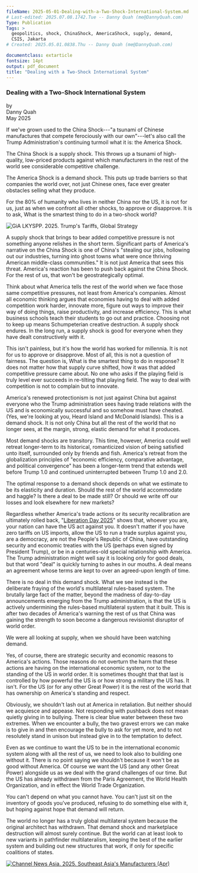 ```yaml
---
fileName: 2025-05-01-Dealing-with-a-Two-Shock-International-System.md
# Last-edited: 2025.07.08.1742.Tue -- Danny Quah (me@DannyQuah.com)
Type: Publication
Tags: >
  geopolitics, shock, ChinaShock, AmericaShock, supply, demand,
  CSIS, Jakarta
# Created: 2025.05.01.0838.Thu -- Danny Quah (me@DannyQuah.com)

documentclass: extarticle
fontsize: 14pt
output: pdf_document
title: "Dealing with a Two-Shock International System"
---
```

###  Dealing with a Two-Shock International System

by  
Danny Quah  
May 2025  

If we've grown used to the China Shock---"a tsunami of Chinese manufactures that compete ferociously with our own"---let's also call the Trump Administration's continuing turmoil what it is: the America Shock.  

The China Shock is a supply shock.  This throws up a tsunami of high-quality, low-priced products against which manufacturers in the rest of the world see considerable competitive challenge.  

The America Shock is a demand shock.  This puts up trade barriers so that companies the world over, not just Chinese ones, face ever greater obstacles selling what they produce.  

For the 80% of humanity who lives in neither China nor the US, it is not for us, just as when we confront all other shocks, to approve or disapprove.  It is to ask, What is the smartest thing to do in a two-shock world?  

![GiA LKYSPP. 2025. Trump's Tariffs, Global Strategy](http://DannyQuah.github.io/Storage/2025.04.10.Thu-Trumps-Trade-Wars-GiA-LKYSPP.png)

A supply shock that brings to bear added competitive pressure is not something anyone relishes in the short term.  Significant parts of America's narrative on the China Shock is one of China's "stealing our jobs, hollowing out our industries, turning into ghost towns what were once thriving American middle-class communities." It is not just America that sees this threat.  America's reaction has been to push back against the China Shock.   For the rest of us, that won't be geostrategically optimal.  

Think about what America tells the rest of the world when we face those same competitive pressures, not least from America's companies.  Almost all economic thinking argues that economies having to deal with added competition work harder, innovate more, figure out ways to improve their way of doing things, raise productivity, and increase efficiency.  This is what business schools teach their students to go out and practice. Choosing not to keep up means Schumpeterian creative destruction.  A supply shock endures.  In the long run, a supply shock is good for everyone when they have dealt constructively with it.  

This isn't painless, but it's how the world has worked for millennia.  It is not for us to approve or disapprove.  Most of all, this is not a question of fairness. The question is, What is the smartest thing to do in response?  It does not matter how that supply curve shifted, how it was that added competitive pressure came about.  No one who asks if the playing field is truly level ever succeeds in re-tilting that playing field.  The way to deal with competition is not to complain but to innovate.  

America's renewed protectionism is not just against China but against everyone who the Trump administration sees having trade relations with the US and is economically successful and so somehow must have cheated.  (Yes, we're looking at you, Heard Island and McDonald Islands).  This is a demand shock.  It is not only China but all the rest of the world that no longer sees, at the margin, strong, elastic demand for what it produces.  

Most demand shocks are transitory.  This time, however, America could well retreat longer-term to its historical, romanticized vision of being satisfied unto itself, surrounded only by friends and fish.  America's retreat from the globalization principles of "economic efficiency, comparative advantage, and political convergence" has been a longer-term trend that extends well before Trump 1.0 and continued uninterrupted between Trump 1.0 and 2.0.  

The optimal response to a demand shock depends on what we estimate to be its elasticity and duration.  Should the rest of the world accommodate and haggle?  Is there a deal to be made still? Or should we write off our losses and look elsewhere for new markets?  

Regardless whether America's trade actions or its security recalibration are ultimately rolled back, "[Liberation Day 2025](https://edition.cnn.com/2025/04/02/economy/key-takeaways-from-trumps-liberation-day-tariffs/index.html)" shows that, whoever you are, your nation can have the US act against you.  It doesn't matter if you have zero tariffs on US imports, allow the US to run a trade surplus against you, are a democracy, are not the People's Republic of China, have outstanding security and economic treaties with the US (perhaps even signed by President Trump), or be in a centuries-old special relationship with America.  The Trump administration might well say it is looking only for good deals, but that word "deal" is quickly turning to ashes in our mouths.  A deal means an agreement whose terms are kept to over an agreed-upon length of time.  

There is no deal in this demand shock.  What we see instead is the deliberate fraying of the world's multilateral rules-based system.  The brutally large fact of the matter, beyond the madness of day-to-day announcements emerging from the Trump administration, is that the US is actively undermining the rules-based multilateral system that it built.  This is after two decades of America's warning the rest of us that China was gaining the strength to soon become a dangerous revisionist disruptor of world order.  

We were all looking at supply, when we should have been watching demand.  

Yes, of course, there are strategic security and economic reasons to America's actions.  Those reasons do not overturn the harm that these actions are having on the international economic system, nor to the standing of the US in world order.  It is sometimes thought that that last is controlled by how powerful the US is or how strong a military the US has.  It isn't.  For the US (or for any other Great Power) it is the rest of the world that has ownership on America's standing and respect.  

Obviously, we shouldn't lash out at America in retaliation.  But neither should we acquiesce and appease.  Not responding with pushback does not mean quietly giving in to bullying.  There is clear blue water between these two extremes.  When we encounter a bully, the two gravest errors we can make is to give in and then encourage the bully to ask for yet more, and to not resolutely stand in unison but instead give in to the temptation to defect.  

Even as we continue to want the US to be in the international economic system along with all the rest of us, we need to look also to building one without it.  There is no point saying we shouldn't because it won't be as good without America.  Of course we want the US (and any other Great Power) alongside us as we deal with the grand challenges of our time.  But the US has already withdrawn from the Paris Agreement, the World Health Organization, and in effect the World Trade Organization.  

You can't depend on what you cannot have.  You can't just sit on the inventory of goods you've produced, refusing to do something else with it, but hoping against hope that demand will return.  

The world no longer has a truly global multilateral system because the original architect has withdrawn.  That demand shock and marketplace destruction will almost surely continue.  But the world can at least look to new variants in pathfinder multilateralism, keeping the best of the earlier system and building out new structures that work, if only for specific coalitions of states.  

[![Channel News Asia. 2025.  Southeast Asia's Manufacturers (Apr)](http://DannyQuah.github.io/Storage/2025.04-CNA-When-Titans-Clash-SEAsia-manufacturers.jpg)](https://www.youtube.com/watch?v=JWTyMCdK1zo)



<!---
   Invisible section // 2025-05-01-Dealing-with-a-Two-Shock-International-System.md
-->

